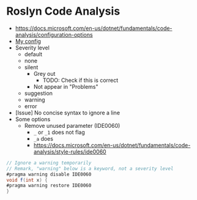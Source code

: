 # Roslyn Code Analysis

- <https://docs.microsoft.com/en-us/dotnet/fundamentals/code-analysis/configuration-options>
- [My config](</.editorconfig>)
- Severity level
    - default
    - none
    - silent
        - Grey out
            - TODO: Check if this is correct
        - Not appear in "Problems"
    - suggestion
    - warning
    - error
- [Issue] No concise syntax to ignore a line
- Some options
    - Remove unused parameter (IDE0060)
        - `_` or `_1` does not flag
        - `_a` does
        - <https://docs.microsoft.com/en-us/dotnet/fundamentals/code-analysis/style-rules/ide0060>

```c#
// Ignore a warning temporarily
// Remark, "warning" below is a keyword, not a severity level
#pragma warning disable IDE0060
void f(int x) {
#pragma warning restore IDE0060
}
```

